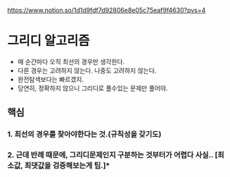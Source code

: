 https://www.notion.so/1d1d9fdf7d92806e8e05c75eaf9f4630?pvs=4
# 그리디 알고리즘

* 매 순간마다 오직 최선의 경우만 생각한다.
* 다른 경우는 고려하지 않는다. 나중도 고려하지 않는다.
* 완전탐색보다는 빠르겠지.
* 당연히, 정확하지 않으니 그리디로 풀수있는 문제만 풀어야.

## 핵심

### 1. 최선의 경우를 찾아야한다는 것.(규칙성을 갖기도)
### 2. 근데 반례 때문에, 그리디문제인지 구분하는 것부터가 어렵다 사실..   [최소값, 최댓값을 검증해보는게 팁.]*
